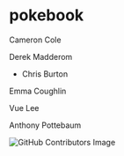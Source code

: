 # pokebook


Cameron Cole

Derek Madderom

* Chris Burton

Emma Coughlin

Vue Lee

Anthony Pottebaum

![GitHub Contributors Image](https://contrib.rocks/image?repo=Wizzle13/pokebook)